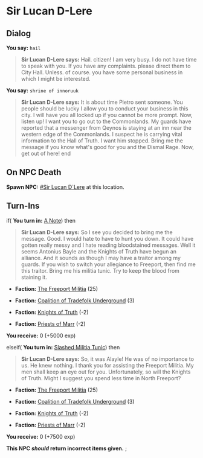 # Sir Lucan D-Lere
## Dialog

**You say:** `hail`



>**Sir Lucan D-Lere says:** Hail. citizen!  I am very busy. I do not have time to speak with you.  If you have any complaints. please direct them to City Hall.  Unless. of course. you have some personal business in which I might be interested.

**You say:** `shrine of innoruuk`



>**Sir Lucan D-Lere says:** It is about time Pietro sent someone. You people should be lucky I allow you to conduct your business in this city. I will have you all locked up if you cannot be more prompt. Now, listen up! I want you to go out to the Commonlands. My guards have reported that a messenger from Qeynos is staying at an inn near the western edge of the Commonlands. I suspect he is carrying vital information to the Hall of Truth. I want him stopped. Bring me the message if you know what's good for you and the Dismal Rage. Now, get out of here!
end

## On NPC Death

**Spawn NPC:**  [\#Sir Lucan D\`Lere](/npc/9147) at this location.
## Turn-Ins




if( **You turn in:** [A Note](/item/18822)) then


>**Sir Lucan D-Lere says:** So I see you decided to bring me the message. Good. I would hate to have to hunt you down. It could have gotten really messy and I hate reading bloodstained messages. Well it seems Antonius Bayle and the Knights of Truth have begun an alliance. And it sounds as though I may have a traitor among my guards. If you wish to switch your allegiance to Freeport, then find me this traitor. Bring me his militia tunic. Try to keep the blood from staining it.





* __Faction:__ [The Freeport Militia](/faction/330) (25)


* __Faction:__ [Coalition of Tradefolk Underground](/faction/336) (3)


* __Faction:__ [Knights of Truth](/faction/281) (-2)


* __Faction:__ [Priests of Marr](/faction/362) (-2)


 **You receive:** 0 (+5000 exp)



elseif( **You turn in:** [Slashed Militia Tunic](/item/13926)) then


>**Sir Lucan D-Lere says:** So, it was Alayle! He was of no importance to us. He knew nothing. I thank you for assisting the Freeport Militia. My men shall keep an eye out for you. Unfortunately, so will the Knights of Truth. Might I suggest you spend less time in North Freeport?





* __Faction:__ [The Freeport Militia](/faction/330) (25)


* __Faction:__ [Coalition of Tradefolk Underground](/faction/336) (3)


* __Faction:__ [Knights of Truth](/faction/281) (-2)


* __Faction:__ [Priests of Marr](/faction/362) (-2)


 **You receive:** 0 (+7500 exp)



**This NPC *should* return incorrect items given.**
;

